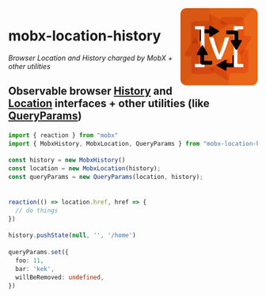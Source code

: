 <img src="assets/logo-temp.png" align="right" height="156" alt="logo" />

# mobx-location-history  

_Browser Location and History charged by MobX + other utilities_  

## Observable browser [History](src/mobx-history/mobx-history.types.ts) and [Location](src/mobx-location/mobx-location.types.ts) interfaces + other utilities (like [QueryParams](src/query-params/query-params.types.ts))   

```ts
import { reaction } from "mobx"
import { MobxHistory, MobxLocation, QueryParams } from "mobx-location-history";

const history = new MobxHistory()
const location = new MobxLocation(history);
const queryParams = new QueryParams(location, history);


reaction(() => location.href, href => {
  // do things
})

history.pushState(null, '', '/home')

queryParams.set({
  foo: 11,
  bar: 'kek',
  willBeRemoved: undefined,
})
```

